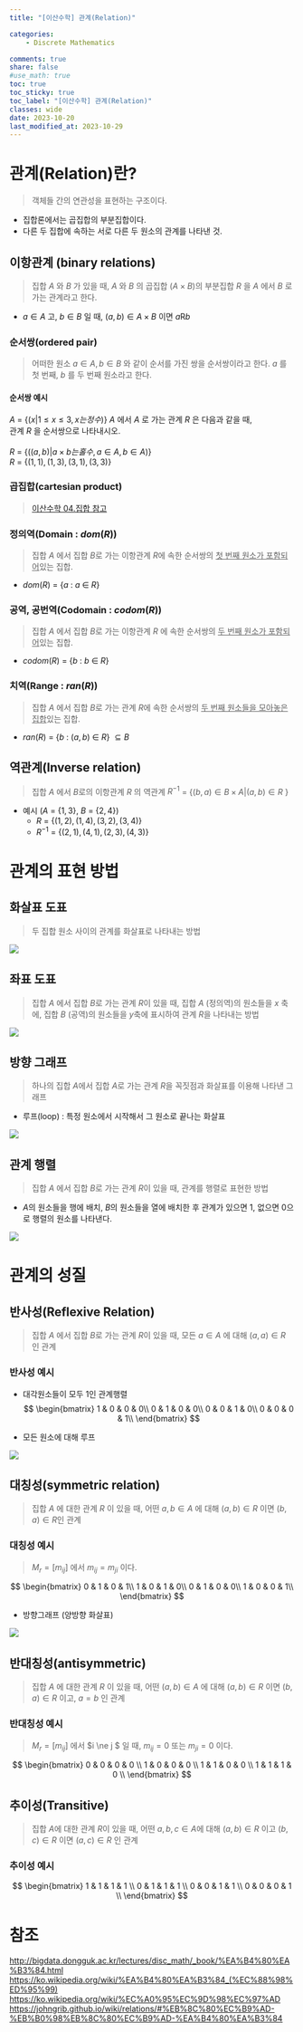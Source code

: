 ```yaml
---
title: "[이산수학] 관계(Relation)"

categories:
    - Discrete Mathematics

comments: true
share: false
#use_math: true
toc: true
toc_sticky: true
toc_label: "[이산수학] 관계(Relation)"
classes: wide
date: 2023-10-20
last_modified_at: 2023-10-29
---
```


# 관계(Relation)란?
> 객체들 간의 연관성을 표현하는 구조이다.  
* 집합론에서는 곱집합의 부분집합이다.  
* 다른 두 집합에 속하는 서로 다른 두 원소의 관계를 나타낸 것.

## 이항관계 (binary relations)
> 집합 $A$ 와 $B$ 가 있을 때, $A$ 와 $B$ 의 곱집합 ($A \times B$)의 부분집합 $R$ 을 $A$ 에서 $B$ 로 가는 관계라고 한다.  

* $a \in A$ 고, $b \in B$ 일 때, $(a ,b) \in A \times B$ 이면 ${a}\mathrm{R}{b}$  

### 순서쌍(ordered pair)
> 어떠한 원소 $a \in A, b \in B$ 와 같이 순서를 가진 쌍을 순서쌍이라고 한다. $a$ 를 첫 번째, $b$ 를 두 번째 원소라고 한다.  

#### 순서쌍 예시
$A$ = {$(x | 1 \le x  \le 3 , x는 정수)$} $A$ 에서 $A$ 로 가는 관계 $R$ 은 다음과 같을 때,  
관계 $R$ 을 순서쌍으로 나타내시오.  
<br>
    $R$ = {$((a,b)|a \times b 는 홀수, a \in A, b \in A )$}  
    $R$ = {$(1,1), (1,3), (3,1), (3,3)$}

### 곱집합(cartesian product)
> [이산수학 04.집합 참고](https://wlgudths.github.io/discrete%20mathematics/DM-02/#4-%EA%B3%B1%EC%A7%91%ED%95%A9-product-set)

### 정의역(Domain : $dom(R)$)
> 집합 $A$ 에서 집합 $B$로 가는 이항관계 $R$에 속한 순서쌍의 <u>첫 번째 원소가 포함되어</u>있는 집합.  

* $dom(R)$ = {$a$ : $a$ $\in$ $R$}

### 공역, 공번역(Codomain : $codom(R$))  
> 집합 $A$ 에서 집합 $B$로 가는 이항관계 $R$ 에 속한 순서쌍의 <u>두 번째 원소가 포함되어</u>있는 집합.  

* $codom(R)$ = {$b$ : $b$ $\in$ $R$}

### 치역(Range : $ran(R)$)
> 집합 $A$ 에서 집합 $B$로 가는 관계 $R$에 속한 순서쌍의 <u>두 번째 원소들을 모아놓은 집합</u>있는 집합.  

* $ran(R)$ = {$b$ : $(a,b)$ $\in$ $R$} $\subseteq B$

## 역관계(Inverse relation)
> 집합 $A$ 에서 $B$로의 이항관계 $R$ 의 역관계 $R^{-1}$ = {$(b,a)\in B \times A | (a,b) \in R$ }  
* 예시 ($A$ = {$1,3$}, $B$ = {$2,4$})
    * $R$ = {$(1,2), (1,4), (3,2), (3,4)$}
    * $R^{-1}$ = {$(2,1), (4,1), (2,3), (4,3)$}

# 관계의 표현 방법

## 화살표 도표
> 두 집합 원소 사이의 관계를 화살표로 나타내는 방법

<img src = "/assets/images/Math/dm/dm_example_5_1.png" />  

## 좌표 도표
> 집합 $A$ 에서 집합 $B$로 가는 관계 $R$이 있을 때, 집합 $A$ (정의역)의 원소들을 $x$ 축에, 집합 $B$ (공역)의 원소들을  $y$축에 표시하여 관계 $R$을 나타내는 방법

<img src = "/assets/images/Math/dm/dm_example_5_2.png" />

## 방향 그래프
> 하나의 집합 $A$에서 집합 $A$로 가는 관계 $R$을 꼭짓점과 화살표를 이용해 나타낸 그래프
* 루프(loop) : 특정 원소에서 시작해서 그 원소로 끝나는 화살표

<img src = "/assets/images/Math/dm/dm_example_5_3.png" />

## 관계 행렬
> 집합 $A$ 에서 집합 $B$로 가는 관계 $R$이 있을 때, 관계를 행렬로 표현한 방법
* $A$의 원소들을 행에 배치, $B$의 원소들을 열에 배치한 후 관계가 있으면 1, 없으면 0으로 행렬의 원소를 나타낸다.

<img src = "/assets/images/Math/dm/dm_example_5_4.png" />

# 관계의 성질

## 반사성(Reflexive Relation)
> 집합 $A$ 에서 집합 $B$로 가는 관계 $R$이 있을 때, 모든 $a \in A$ 에 대해 $(a,a) \in R$ 인 관계

### 반사성 예시

* 대각원소들이 모두 1인 관계행렬  
$$
\begin{bmatrix}  
1 & 0 & 0 & 0\\
0 & 1 & 0 & 0\\
0 & 0 & 1 & 0\\
0 & 0 & 0 & 1\\
\end{bmatrix}
$$

* 모든 원소에 대해 루프  
<img src = "/assets/images/Math/dm/dm_example_5_5.png" />  

## 대칭성(symmetric relation)
>  집합 $A$ 에 대한 관계 $R$ 이 있을 때, 어떤 $a,b \in A$ 에 대해 $(a,b) \in R$ 이면 $(b,a) \in R$인 관계

### 대칭성 예시
> $M_r = [m_{ij}]$ 에서 $m_{ij} = m_{ji}$ 이다.  

$$
\begin{bmatrix}
0 & 1 & 0 & 1\\
1 & 0 & 1 & 0\\
0 & 1 & 0 & 0\\
1 & 0 & 0 & 1\\
\end{bmatrix}
$$

* 방향그래프 (양방향 화살표)  
<img src = "/assets/images/Math/dm/dm_example_5_6.png" />  

## 반대칭성(antisymmetric)
> 집합 $A$ 에 대한 관계 $R$ 이 있을 때, 어떤 $(a,b) \in A$ 에 대해 $(a,b) \in R$ 이면 $(b,a) \in R$ 이고, $a = b$ 인 관계

### 반대칭성 예시
> $M_r = [m_{ij}]$ 에서 $i \ne j $ 일 때, $m_{ij} = 0$ 또는 $m_{ji} = 0$ 이다.  

$$
\begin{bmatrix}
0 & 0 & 0 & 0 \\
1 & 0 & 0 & 0 \\
1 & 1 & 0 & 0 \\
1 & 1 & 1 & 0 \\
\end{bmatrix}
$$

## 추이성(Transitive)
> 집합 $A$에 대한 관계 $R$이 있을 때, 어떤 $a,b,c \in A$에 대해 $(a,b) \in R$ 이고 $(b,c) \in R$ 이면 $(a,c) \in R$ 인 관계

### 추이성 예시

$$
\begin{bmatrix}
1 & 1 & 1 & 1 \\
0 & 1 & 1 & 1 \\
0 & 0 & 1 & 1 \\
0 & 0 & 0 & 1 \\
\end{bmatrix}
$$

# 참조
<http://bigdata.dongguk.ac.kr/lectures/disc_math/_book/%EA%B4%80%EA%B3%84.html>  
<https://ko.wikipedia.org/wiki/%EA%B4%80%EA%B3%84_(%EC%88%98%ED%95%99)>  
<https://ko.wikipedia.org/wiki/%EC%A0%95%EC%9D%98%EC%97%AD>  
<https://johngrib.github.io/wiki/relations/#%EB%8C%80%EC%B9%AD-%EB%B0%98%EB%8C%80%EC%B9%AD-%EA%B4%80%EA%B3%84>